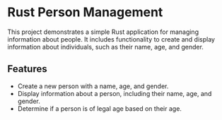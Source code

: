 # Rust Person Management

This project demonstrates a simple Rust application for managing information about people. It includes functionality to create and display information about individuals, such as their name, age, and gender.

## Features

- Create a new person with a name, age, and gender.
- Display information about a person, including their name, age, and gender.
- Determine if a person is of legal age based on their age.
